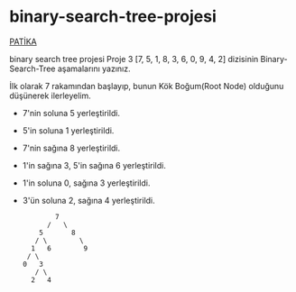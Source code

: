 # binary-search-tree-projesi
[PATİKA](https://www.patika.dev/tr)

binary search tree projesi
Proje 3
[7, 5, 1, 8, 3, 6, 0, 9, 4, 2] dizisinin Binary-Search-Tree aşamalarını yazınız.

İlk olarak 7 rakamından başlayıp, bunun Kök Boğum(Root Node) olduğunu düşünerek ilerleyelim.

* 7'nin soluna 5 yerleştirildi.
* 5'in soluna 1 yerleştirildi.
* 7'nin sağına 8 yerleştirildi.
* 1'in sağına 3, 5'in sağına 6 yerleştirildi.
* 1'in soluna 0, sağına 3 yerleştirildi.
* 3'ün soluna 2, sağına 4 yerleştirildi.

              7
            /   \
          5       8  
         / \        \
        1   6        9
       / \            
      0   3            
         / \
        2   4
